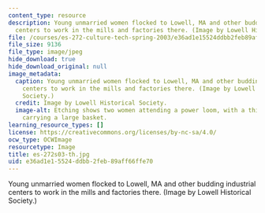 ```yaml
---
content_type: resource
description: Young unmarried women flocked to Lowell, MA and other budding industrial
  centers to work in the mills and factories there. (Image by Lowell Historical Society.)
file: /courses/es-272-culture-tech-spring-2003/e36ad1e15524ddbb2feb89aff66ffe70_es-272s03-th.jpg
file_size: 9136
file_type: image/jpeg
hide_download: true
hide_download_original: null
image_metadata:
  caption: Young unmarried women flocked to Lowell, MA and other budding industrial
    centers to work in the mills and factories there. (Image by Lowell Historical
    Society.)
  credit: Image by Lowell Historical Society.
  image-alt: Etching shows two women attending a power loom, with a third in the background
    carrying a large basket.
learning_resource_types: []
license: https://creativecommons.org/licenses/by-nc-sa/4.0/
ocw_type: OCWImage
resourcetype: Image
title: es-272s03-th.jpg
uid: e36ad1e1-5524-ddbb-2feb-89aff66ffe70
---
```

Young unmarried women flocked to Lowell, MA and other budding industrial centers to work in the mills and factories there. (Image by Lowell Historical Society.)